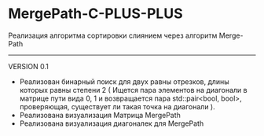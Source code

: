 # MergePath-C-PLUS-PLUS
Реализация алгоритма сортировки слиянием через алгоритм Merge-Path

-----------------------------------------------------------------
VERSION 0.1 


- Реализован бинарный поиск для двух равны отрезков, длины которых равны степени 2 ( Ищется пара элементов на диагонали в матрице пути вида 0, 1 и возвращается пара std::pair<bool, bool>, проверяющая, существует ли такая точка на диагонали ). 
- Реализована визуализация Матрица MergePath
- Реализована визуализация диагоналек для MergePath
